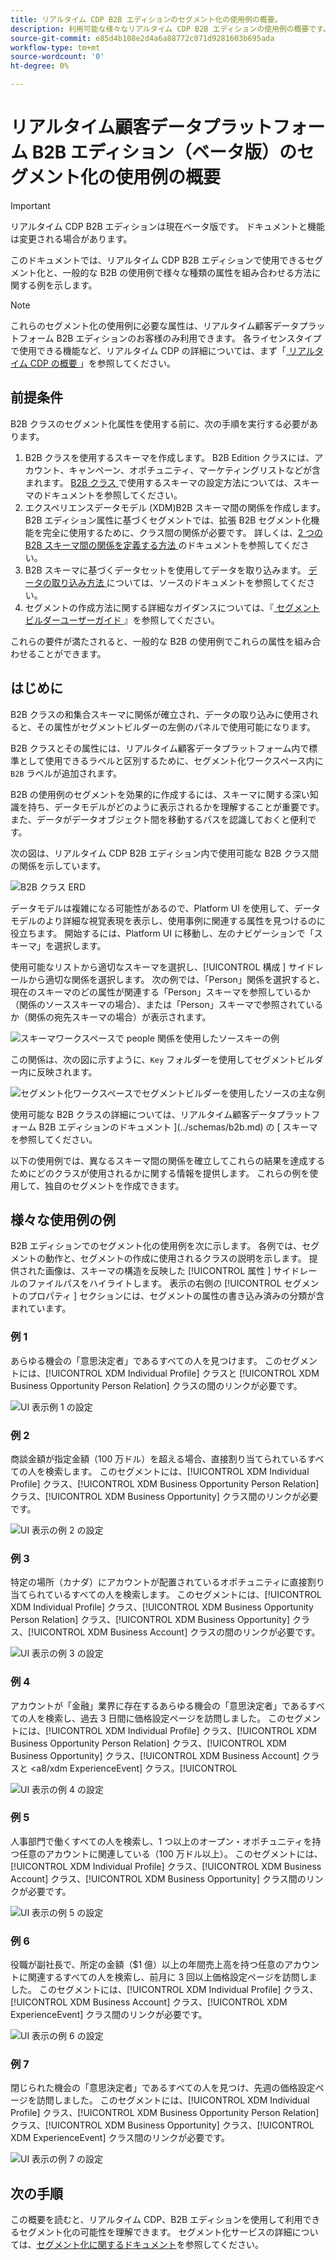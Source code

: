 ```yaml
---
title: リアルタイム CDP B2B エディションのセグメント化の使用例の概要。
description: 利用可能な様々なリアルタイム CDP B2B エディションの使用例の概要です。
source-git-commit: e85d4b108e2d4a6a88772c071d9281603b695ada
workflow-type: tm+mt
source-wordcount: '0'
ht-degree: 0%

---
```


# リアルタイム顧客データプラットフォーム B2B エディション（ベータ版）のセグメント化の使用例の概要

<!-- This document relates to this [ticket](https://jira.corp.adobe.com/browse/PLAT-100468) -->

>[!IMPORTANT]
>
>リアルタイム CDP B2B エディションは現在ベータ版です。 ドキュメントと機能は変更される場合があります。

このドキュメントでは、リアルタイム CDP B2B エディションで使用できるセグメント化と、一般的な B2B の使用例で様々な種類の属性を組み合わせる方法に関する例を示します。

>[!NOTE]
>
>これらのセグメント化の使用例に必要な属性は、リアルタイム顧客データプラットフォーム B2B エディションのお客様のみ利用できます。 各ライセンスタイプで使用できる機能など、リアルタイム CDP の詳細については、まず「[ リアルタイム CDP の概要 ](../overview.md)」を参照してください。

## 前提条件

B2B クラスのセグメント化属性を使用する前に、次の手順を実行する必要があります。

1. B2B クラスを使用するスキーマを作成します。 B2B Edition クラスには、アカウント、キャンペーン、オポチュニティ、マーケティングリストなどが含まれます。 [B2B クラス ](../schemas/b2b.md) で使用するスキーマの設定方法については、スキーマのドキュメントを参照してください。
1. エクスペリエンスデータモデル (XDM)B2B スキーマ間の関係を作成します。 B2B エディション属性に基づくセグメントでは、拡張 B2B セグメント化機能を完全に使用するために、クラス間の関係が必要です。 詳しくは、[2 つの B2B スキーマ間の関係を定義する方法 ](../../xdm/tutorials/relationship-b2b.md) のドキュメントを参照してください。
1. B2B スキーマに基づくデータセットを使用してデータを取り込みます。 [ データの取り込み方法 ](../../sources/connectors/adobe-applications/marketo/marketo.md) については、ソースのドキュメントを参照してください。
1. セグメントの作成方法に関する詳細なガイダンスについては、『[ セグメントビルダーユーザーガイド ](../../segmentation/ui/segment-builder.md)』を参照してください。

これらの要件が満たされると、一般的な B2B の使用例でこれらの属性を組み合わせることができます。

## はじめに

B2B クラスの和集合スキーマに関係が確立され、データの取り込みに使用されると、その属性がセグメントビルダーの左側のパネルで使用可能になります。

B2B クラスとその属性には、リアルタイム顧客データプラットフォーム内で標準として使用できるラベルと区別するために、セグメント化ワークスペース内に `B2B` ラベルが追加されます。

B2B の使用例のセグメントを効果的に作成するには、スキーマに関する深い知識を持ち、データモデルがどのように表示されるかを理解することが重要です。 また、データがデータオブジェクト間を移動するパスを認識しておくと便利です。

次の図は、リアルタイム CDP B2B エディション内で使用可能な B2B クラス間の関係を示しています。

![B2B クラス ERD](../assets/segmentation/b2b-classes.png)

データモデルは複雑になる可能性があるので、Platform UI を使用して、データモデルのより詳細な視覚表現を表示し、使用事例に関連する属性を見つけるのに役立ちます。 開始するには、Platform UI に移動し、左のナビゲーションで「スキーマ」を選択します。

使用可能なリストから適切なスキーマを選択し、[!UICONTROL  構成 ] サイドレールから適切な関係を選択します。 次の例では、「Person」関係を選択すると、現在のスキーマのどの属性が関連する「Person」スキーマを参照しているか（関係のソーススキーマの場合）、または「Person」スキーマで参照されているか（関係の宛先スキーマの場合）が表示されます。

![スキーマワークスペースで people 関係を使用したソースキーの例](../assets/segmentation/source-key-schema-relationship-example.png)

この関係は、次の図に示すように、`Key` フォルダーを使用してセグメントビルダー内に反映されます。

![セグメント化ワークスペースでセグメントビルダーを使用したソースの主な例](../assets/segmentation/source-key-segmentation-example.png)

使用可能な B2B クラスの詳細については、リアルタイム顧客データプラットフォーム B2B エディションのドキュメント ](../schemas/b2b.md) の [ スキーマを参照してください。

以下の使用例では、異なるスキーマ間の関係を確立してこれらの結果を達成するためにどのクラスが使用されるかに関する情報を提供します。 これらの例を使用して、独自のセグメントを作成できます。

## 様々な使用例の例

B2B エディションでのセグメント化の使用例を次に示します。 各例では、セグメントの動作と、セグメントの作成に使用されるクラスの説明を示します。 提供された画像は、スキーマの構造を反映した [!UICONTROL  属性 ] サイドレールのファイルパスをハイライトします。 表示の右側の [!UICONTROL  セグメントのプロパティ ] セクションには、セグメントの属性の書き込み済みの分類が含まれています。

### 例 1

あらゆる機会の「意思決定者」であるすべての人を見つけます。 このセグメントには、[!UICONTROL XDM Individual Profile] クラスと [!UICONTROL XDM Business Opportunity Person Relation] クラスの間のリンクが必要です。

![UI 表示例 1 の設定](../assets/segmentation/example-1.png)

### 例 2

商談金額が指定金額（100 万ドル）を超える場合、直接割り当てられているすべての人を検索します。 このセグメントには、[!UICONTROL XDM Individual Profile] クラス、[!UICONTROL XDM Business Opportunity Person Relation] クラス、[!UICONTROL XDM Business Opportunity] クラス間のリンクが必要です。

![UI 表示の例 2 の設定](../assets/segmentation/example-2.png)

### 例 3

特定の場所（カナダ）にアカウントが配置されているオポチュニティに直接割り当てられているすべての人を検索します。 このセグメントには、[!UICONTROL XDM Individual Profile] クラス、[!UICONTROL XDM Business Opportunity Person Relation] クラス、[!UICONTROL XDM Business Opportunity] クラス、[!UICONTROL XDM Business Account] クラスの間のリンクが必要です。

![UI 表示の例 3 の設定](../assets/segmentation/example-3.png)

### 例 4

アカウントが「金融」業界に存在するあらゆる機会の「意思決定者」であるすべての人を検索し、過去 3 日間に価格設定ページを訪問しました。 このセグメントには、[!UICONTROL XDM Individual Profile] クラス、[!UICONTROL XDM Business Opportunity Person Relation] クラス、[!UICONTROL XDM Business Opportunity] クラス、[!UICONTROL XDM Business Account] クラスと &lt;a8/xdm ExperienceEvent] クラス。[!UICONTROL 

![UI 表示の例 4 の設定](../assets/segmentation/example-4.png)

### 例 5

人事部門で働くすべての人を検索し、1 つ以上のオープン・オポチュニティを持つ任意のアカウントに関連している（100 万ドル以上）。 このセグメントには、[!UICONTROL XDM Individual Profile] クラス、[!UICONTROL XDM Business Account] クラス、[!UICONTROL XDM Business Opportunity] クラス間のリンクが必要です。

![UI 表示の例 5 の設定](../assets/segmentation/example-5.png)

### 例 6

役職が副社長で、所定の金額（$1 億）以上の年間売上高を持つ任意のアカウントに関連するすべての人を検索し、前月に 3 回以上価格設定ページを訪問しました。 このセグメントには、[!UICONTROL XDM Individual Profile] クラス、[!UICONTROL XDM Business Account] クラス、[!UICONTROL XDM ExperienceEvent] クラス間のリンクが必要です。

![UI 表示の例 6 の設定](../assets/segmentation/example-6.png)

### 例 7

閉じられた機会の「意思決定者」であるすべての人を見つけ、先週の価格設定ページを訪問しました。 このセグメントには、[!UICONTROL XDM Individual Profile] クラス、[!UICONTROL XDM Business Opportunity Person Relation] クラス、[!UICONTROL XDM Business Opportunity] クラス、[!UICONTROL XDM ExperienceEvent] クラス間のリンクが必要です。

![UI 表示の例 7 の設定](../assets/segmentation/example-7.png)

## 次の手順

この概要を読むと、リアルタイム CDP、B2B エディションを使用して利用できるセグメント化の可能性を理解できます。 セグメント化サービスの詳細については、[セグメント化に関するドキュメント](../../segmentation/home.md)を参照してください。
